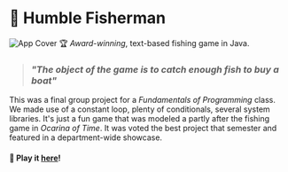 # :fishing_pole_and_fish: Humble Fisherman

![App Cover](https://i.ibb.co/8zxszHV/humblecover.jpg)
:trophy: _Award-winning_, text-based fishing game in Java.

> ### _"The object of the game is to catch enough fish to buy a boat"_

This was a final group project for a _Fundamentals of Programming_ class. We made use of a constant loop, plenty of conditionals, several system libraries. It's just a fun game that was modeled a partly after the fishing game in _Ocarina of Time_. It was voted the best project that semester and featured in a department-wide showcase.

#### :game_die: Play it [here](https://repl.it/@PatrickBradshaw/HumbleFisherman)!
